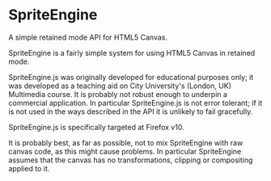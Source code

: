 SpriteEngine
============

A simple retained mode API for HTML5 Canvas.

SpriteEngine is a fairly simple system for using HTML5 Canvas in retained mode.

SpriteEngine.js was originally developed for educational purposes only; it was developed
as a teaching aid on City University's (London, UK) Multimedia course. It is probably not
robust enough to underpin a commercial application. In particular SpriteEngine.js is not
error tolerant; if it is not used in the ways described in the API it is unlikely to fail
gracefully.

SpriteEngine.js is specifically targeted at Firefox v10.

It is probably best, as far as possible, not to mix SpriteEngine with raw canvas code,
as this might cause problems. In particular SpriteEngine assumes that the canvas has no
transformations, clipping or compositing applied to it.